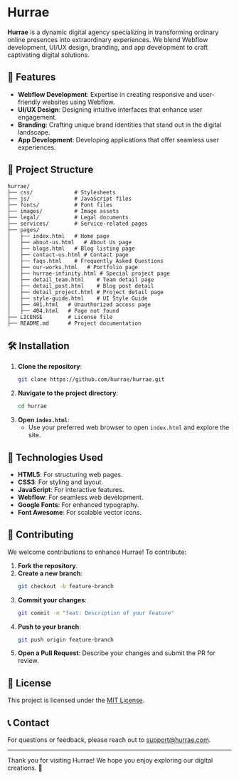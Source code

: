 # Hurrae

**Hurrae** is a dynamic digital agency specializing in transforming ordinary online presences into extraordinary experiences. We blend Webflow development, UI/UX design, branding, and app development to craft captivating digital solutions.

## 🚀 Features

- **Webflow Development**: Expertise in creating responsive and user-friendly websites using Webflow.
- **UI/UX Design**: Designing intuitive interfaces that enhance user engagement.
- **Branding**: Crafting unique brand identities that stand out in the digital landscape.
- **App Development**: Developing applications that offer seamless user experiences.

## 📂 Project Structure

```
hurrae/
├── css/             # Stylesheets
├── js/              # JavaScript files
├── fonts/           # Font files
├── images/          # Image assets
├── legal/           # Legal documents
├── services/        # Service-related pages
├── pages/
│   ├── index.html   # Home page
│   ├── about-us.html   # About Us page
│   ├── blogs.html   # Blog listing page
│   ├── contact-us.html # Contact page
│   ├── faqs.html    # Frequently Asked Questions
│   ├── our-works.html   # Portfolio page
│   ├── hurrae-infinity.html # Special project page
│   ├── detail_team.html    # Team detail page
│   ├── detail_post.html    # Blog post detail
│   ├── detail_project.html # Project detail page
│   ├── style-guide.html    # UI Style Guide
│   ├── 401.html   # Unauthorized access page
│   ├── 404.html   # Page not found
├── LICENSE        # License file
├── README.md      # Project documentation
```

## 🛠️ Installation

1. **Clone the repository**:
   ```bash
   git clone https://github.com/hurrae/hurrae.git
   ```
2. **Navigate to the project directory**:
   ```bash
   cd hurrae
   ```
3. **Open `index.html`**:
   - Use your preferred web browser to open `index.html` and explore the site.

## 🔧 Technologies Used

- **HTML5**: For structuring web pages.
- **CSS3**: For styling and layout.
- **JavaScript**: For interactive features.
- **Webflow**: For seamless web development.
- **Google Fonts**: For enhanced typography.
- **Font Awesome**: For scalable vector icons.

## 🤝 Contributing

We welcome contributions to enhance Hurrae! To contribute:

1. **Fork the repository**.
2. **Create a new branch**:
   ```bash
   git checkout -b feature-branch
   ```
3. **Commit your changes**:
   ```bash
   git commit -m "feat: Description of your feature"
   ```
4. **Push to your branch**:
   ```bash
   git push origin feature-branch
   ```
5. **Open a Pull Request**: Describe your changes and submit the PR for review.

## 📜 License

This project is licensed under the [MIT License](LICENSE).

## 📞 Contact

For questions or feedback, please reach out to [support@hurrae.com](mailto:support@hurrae.com).

---

Thank you for visiting Hurrae! We hope you enjoy exploring our digital creations. 🚀
